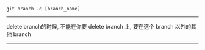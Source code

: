 `git branch -d [branch_name]`
___
delete branch的时候, 不能在你要 delete branch 上, 要在这个 branch 以外的其他 branch
___
